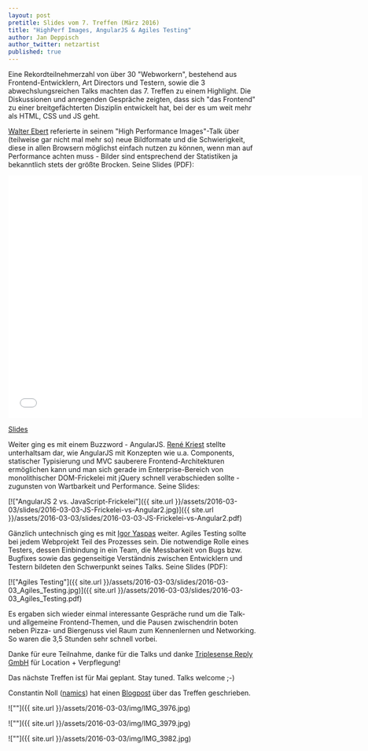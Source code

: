 ```yaml
---
layout: post
pretitle: Slides vom 7. Treffen (März 2016)
title: "HighPerf Images, AngularJS & Agiles Testing"
author: Jan Deppisch
author_twitter: netzartist
published: true
---
```


Eine Rekordteilnehmerzahl von über 30 "Webworkern", bestehend aus Frontend-Entwicklern, Art Directors und Testern, sowie die 3 abwechslungsreichen Talks machten das 7. Treffen zu einem Highlight. Die Diskussionen und anregenden Gespräche zeigten, dass sich "das Frontend" zu einer breitgefächterten Disziplin entwickelt hat, bei der es um weit mehr als HTML, CSS und JS geht. 

[Walter Ebert](https://twitter.com/wltrd) referierte in seinem "High Performance Images"-Talk über (teilweise gar nicht mal mehr so) neue Bildformate und die Schwierigkeit, diese in allen Browsern möglichst einfach nutzen zu können, wenn man auf Performance achten muss - Bilder sind entsprechend der Statistiken ja bekanntlich stets der größte Brocken. Seine Slides (PDF):

<iframe src="//www.slideshare.net/slideshow/embed_code/key/52ZQEo2N4yVZ8" width="720" height="494" scrolling="no" frameborder="0" webkitallowfullscreen mozallowfullscreen allowfullscreen></iframe>

[Slides](http://de.slideshare.net/walterebert/high-performance-images)

Weiter ging es mit einem Buzzword - AngularJS. [René Kriest](https://twitter.com/renekriest) stellte unterhaltsam dar, wie AngularJS mit Konzepten wie u.a. Components, statischer Typisierung und MVC sauberere Frontend-Architekturen ermöglichen kann und man sich gerade im Enterprise-Bereich von monolithischer DOM-Frickelei mit jQuery schnell verabschieden sollte - zugunsten von Wartbarkeit und Performance. Seine Slides:

[!["AngularJS 2 vs. JavaScript-Frickelei"]({{ site.url }}/assets/2016-03-03/slides/2016-03-03-JS-Frickelei-vs-Angular2.jpg)]({{ site.url }}/assets/2016-03-03/slides/2016-03-03-JS-Frickelei-vs-Angular2.pdf)

Gänzlich untechnisch ging es mit [Igor Yaspas](https://twitter.com/igor_yaspas) weiter. Agiles Testing sollte bei jedem Webprojekt Teil des Prozesses sein. Die notwendige Rolle eines Testers, dessen Einbindung in ein Team, die Messbarkeit von Bugs bzw. Bugfixes sowie das gegenseitige Verständnis zwischen Entwicklern und Testern bildeten den Schwerpunkt seines Talks. Seine Slides (PDF):

[!["Agiles Testing"]({{ site.url }}/assets/2016-03-03/slides/2016-03-03_Agiles_Testing.jpg)]({{ site.url }}/assets/2016-03-03/slides/2016-03-03_Agiles_Testing.pdf)

Es ergaben sich wieder einmal interessante Gespräche rund um die Talk- und allgemeine Frontend-Themen, und die Pausen zwischendrin boten neben Pizza- und Biergenuss viel Raum zum Kennenlernen und Networking. So waren die 3,5 Stunden sehr schnell vorbei.

Danke für eure Teilnahme, danke für die Talks und danke [Triplesense Reply GmbH](http://www.triplesense.de) für Location + Verpflegung!

Das nächste Treffen ist für Mai geplant. Stay tuned. Talks welcome ;-)

Constantin Noll ([namics](http://www.namics.com)) hat einen [Blogpost](https://about.namics.com/2016/03/treffen-der-frontend-usergroup-rheinmain.html) über das Treffen geschrieben.

![""]({{ site.url }}/assets/2016-03-03/img/IMG_3976.jpg)

![""]({{ site.url }}/assets/2016-03-03/img/IMG_3979.jpg)

![""]({{ site.url }}/assets/2016-03-03/img/IMG_3982.jpg)
